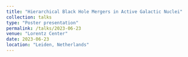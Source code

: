```yaml
---
title: "Hierarchical Black Hole Mergers in Active Galactic Nuclei"
collection: talks
type: "Poster presentation"
permalink: /talks/2023-06-23
venue: "Lorentz Center"
date: 2023-06-23
location: "Leiden, Netherlands"
---
```


